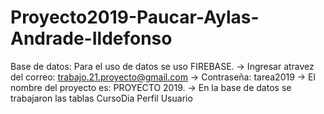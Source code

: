 # Proyecto2019-Paucar-Aylas-Andrade-Ildefonso
Base de datos: 
Para el uso de datos se uso FIREBASE.
  ->   Ingresar atravez del correo: trabajo.21.proyecto@gmail.com
  ->  Contraseña: tarea2019
  ->  El nombre del proyecto es: PROYECTO 2019.
  ->  En la base de datos se trabajaron las tablas 
                CursoDia
                Perfil
                Usuario

